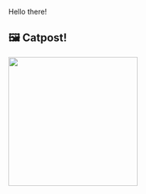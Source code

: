 Hello there!



## 🖼️ Catpost!

<sub>
    <img src="https://cdn2.thecatapi.com/images/9s3kpI3qU.jpg" height="256">
</sub>

